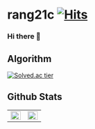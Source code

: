 # rang21c   [![Hits](https://hits.seeyoufarm.com/api/count/incr/badge.svg?url=https%3A%2F%2Fgithub.com%2Frang21c%2Fhit-counter&count_bg=%2354D7C6&title_bg=%23DBB3A9&icon=&icon_color=%23E7E7E7&title=Hits&edge_flat=false)](https://hits.seeyoufarm.com)
### Hi there 👋

## Algorithm
[![Solved.ac tier](http://mazassumnida.wtf/api/v2/generate_badge?boj=rang21c)](https://solved.ac/rang21c)

## Github Stats  
<table><tr><td valign="top" width="50%">

<img src="https://github-readme-stats.vercel.app/api?username=rang21c&show_icons=true&count_private=true&hide_border=true" align="left" style="width: 100%" />

</td><td valign="top" width="50%">

<img src="https://github-readme-stats.vercel.app/api/top-langs/?username=rang21c&hide_border=true&layout=compact" align="left" style="width: 100%" />

</td></tr></table>  

<br/>  

<!--[![Top Langs](https://github-readme-stats.vercel.app/api/top-langs/?username=rang21c&layout=compact)](https://github.com/anuraghazra/github-readme-stats)-->
